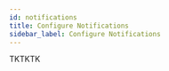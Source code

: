```yaml
---
id: notifications
title: Configure Notifications
sidebar_label: Configure Notifications
---
```


TKTKTK
